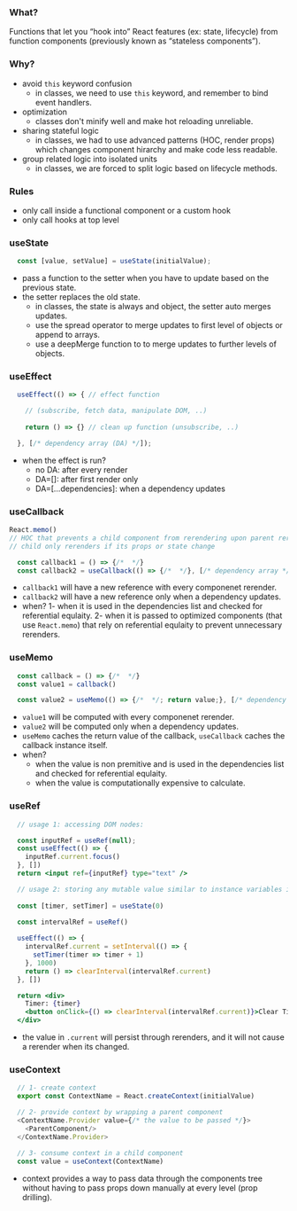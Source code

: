 ### What?
Functions that let you “hook into” React features (ex: state, lifecycle) from function components (previously known as “stateless components”).

### Why?
- avoid `this` keyword confusion
  - in classes, we need to use `this` keyword, and remember to bind event handlers.
- optimization
  - classes don't minify well and make hot reloading unreliable.
- sharing stateful logic
  - in classes, we had to use advanced patterns (HOC, render props) which changes component hirarchy and make code less readable.
- group related logic into isolated units 
  - in classes, we are forced to split logic based on lifecycle methods.

### Rules
- only call inside a functional component or a custom hook
- only call hooks at top level

### useState
```js
  const [value, setValue] = useState(initialValue);
```
- pass a function to the setter when you have to update based on the previous state.
- the setter replaces the old state.
  - in classes, the state is always and object, the setter auto merges updates.
  - use the spread operator to merge updates to first level of objects or append to arrays.
  - use a deepMerge function to to merge updates to further levels of objects.

### useEffect
```js
  useEffect(() => { // effect function

    // (subscribe, fetch data, manipulate DOM, ..)
    
    return () => {} // clean up function (unsubscribe, ..)

  }, [/* dependency array (DA) */]);
```
- when the effect is run?
  - no DA: after every render
  - DA=[]: after first render only
  - DA=[...dependencies]: when a dependency updates

### useCallback
```js 
React.memo() 
// HOC that prevents a child component from rerendering upon parent rerender 
// child only rerenders if its props or state change
```
```js
  const callback1 = () => {/*  */}
  const callback2 = useCallback(() => {/*  */}, [/* dependency array */]) 
```
- `callback1` will have a new reference with every componenet rerender.
- `callback2` will have a new reference only when a dependency updates.
- when?
  1- when it is used in the dependencies list and checked for referential equlaity.
  2- when it is passed to optimized components (that use `React.memo`) that rely on referential equlaity to prevent unnecessary rerenders.

### useMemo
```js
  const callback = () => {/*  */}
  const value1 = callback()

  const value2 = useMemo(() => {/*  */; return value;}, [/* dependency array */]) 
```
- `value1` will be computed with every componenet rerender.
- `value2` will be computed only when a dependency updates.
- `useMemo` caches the return value of the callback, `useCallback` caches the callback instance itself.
- when? 
  - when the value is non premitive and is used in the dependencies list and checked for referential equlaity. 
  - when the value is computationally expensive to calculate.

### useRef
```jsx
  // usage 1: accessing DOM nodes:

  const inputRef = useRef(null);
  const useEffect(() => {
    inputRef.current.focus()
  }, [])
  return <input ref={inputRef} type="text" />
```
```jsx
  // usage 2: storing any mutable value similar to instance variables in a class component
  
  const [timer, setTimer] = useState(0)
  
  const intervalRef = useRef()

  useEffect(() => {
    intervalRef.current = setInterval(() => {
      setTimer(timer => timer + 1)
    }, 1000)
    return () => clearInterval(intervalRef.current)
  }, [])

  return <div>
    Timer: {timer}
    <button onClick={() => clearInterval(intervalRef.current)}>Clear Timer</button>
  </div>
```
- the value in `.current` will persist through rerenders, and it will not cause a rerender when its changed.

### useContext
```js  
  // 1- create context
  export const ContextName = React.createContext(initialValue)

  // 2- provide context by wrapping a parent component
  <ContextName.Provider value={/* the value to be passed */}>
    <ParentComponent/>
  </ContextName.Provider>
  
  // 3- consume context in a child component
  const value = useContext(ContextName)

```
- context provides a way to pass data through the components tree without having to pass props down manually at every level (prop drilling).
